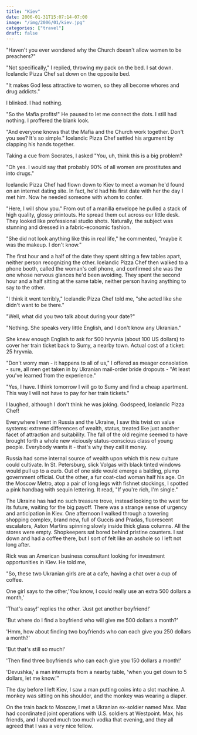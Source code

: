 ```yaml
---
title: "Kiev"
date: 2006-01-31T15:07:14-07:00
image: "/img/2006/01/kiev.jpg"
categories: ["travel"]
draft: false
---
```


"Haven't you ever wondered why the Church doesn't allow women to be preachers?"

"Not specifically," I replied, throwing my pack on the bed. I sat down. Icelandic Pizza Chef sat down on the opposite bed.

"It makes God less attractive to women, so they all become whores and drug addicts."<!--more-->

I blinked. I had nothing.

"So the Mafia profits!" He paused to let me connect the dots. I still had nothing. I proffered the blank look.

"And everyone knows that the Mafia and the Church work together. Don't you see? It's so simple." Icelandic Pizza Chef settled his argument by clapping his hands together.

Taking a cue from Socrates, I asked "You, uh, think this is a big problem?

"Oh yes. I would say that probably 90% of all women are prostitutes and into drugs."

Icelandic Pizza Chef had flown down to Kiev to meet a woman he'd found on an internet dating site. In fact, he'd had his first date with her the day I met him. Now he needed someone with whom to confer.

"Here, I will show you." From out of a manilla envelope he pulled a stack of high quality, glossy printouts. He spread them out across our little desk. They looked like professional studio shots. Naturally, the subject was stunning and dressed in a fabric-economic fashion.

"She did not look anything like this in real life," he commented, "maybe it was the makeup. I don't know."

The first hour and a half of the date they spent sitting a few tables apart, neither person recognizing the other. Icelandic Pizza Chef then walked to a phone booth, called the woman's cell phone, and confirmed she was the one whose nervous glances he'd been avoiding. They spent the second hour and a half sitting at the same table, neither person having anything to say to the other.

"I think it went terribly," Icelandic Pizza Chef told me, "she acted like she didn't want to be there."

"Well, what did you two talk about during your date?"

"Nothing. She speaks very little English, and I don't know any Ukranian."

She knew enough English to ask for 500 hryvnia (about 100 US dollars) to cover her train ticket back to Sumy, a nearby town. Actual cost of a ticket: 25 hryvnia.

"Don't worry man - it happens to all of us," I offered as meager consolation - sure, all men get taken in by Ukranian mail-order bride dropouts - "At least you've learned from the experience."

"Yes, I have. I think tomorrow I will go to Sumy and find a cheap apartment. This way I will not have to pay for her train tickets."

I laughed, although I don't think he was joking. Godspeed, Icelandic Pizza Chef!

Everywhere I went in Russia and the Ukraine, I saw this twist on value systems: extreme differences of wealth, status, treated like just another facet of attraction and suitability. The fall of the old regime seemed to have brought forth a whole new viciously status-conscious class of young people. Everybody wants it - that's why they call it money.

Russia had some internal source of wealth upon which this new culture could cultivate. In St. Petersburg, slick Volgas with black tinted windows would pull up to a curb.  Out of one side would emerge a balding, plump government official.  Out the other, a fur coat-clad woman half his age. On the Moscow Metro, atop a pair of long legs with fishnet stockings, I spotted a pink handbag with sequin lettering. It read, "If you're rich, I'm single."

The Ukraine has had no such treasure trove, instead looking to the west for its future, waiting for the big payoff. There was a strange sense of urgency and anticipation in Kiev. One afternoon I walked through a towering shopping complex, brand new, full of Guccis and Pradas, fluorescent escalators, Aston Martins spinning slowly inside thick glass columns. All the stores were empty. Shopkeepers sat bored behind pristine counters. I sat down and had a coffee there, but I sort of felt like an asshole so I left not long after.

Rick was an American business consultant looking for investment opportunities in Kiev. He told me,

"So, these two Ukranian girls are at a cafe, having a chat over a cup of coffee.

One girl says to the other,'You know, I could really use an extra 500 dollars a month,'

'That's easy!' replies the other. 'Just get another boyfriend!'

'But where do I find a boyfriend who will give me 500 dollars a month?'

'Hmm, how about finding two boyfriends who can each give you 250 dollars a month?'

'But that's still so much!'

'Then find three boyfriends who can each give you 150 dollars a month!'

'Devushka,' a man interrupts from a nearby table, 'when you get down to 5 dollars, let me know.'"

The day before I left Kiev, I saw a man putting coins into a slot machine. A monkey was sitting on his shoulder, and the monkey was wearing a diaper.

On the train back to Moscow, I met a Ukranian ex-soldier named Max. Max had coordinated joint operations with U.S. soldiers at Westpoint. Max, his friends, and I shared much too much vodka that evening, and they all agreed that I was a very nice fellow.
